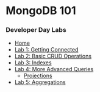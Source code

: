 <h1>MongoDB 101</h1> 
<h3>Developer Day Labs</h3>

* [Home](/)
* [Lab 1: Getting Connected](lab1/)
* [Lab 2: Basic CRUD Operations](lab2/)
* [Lab 3: Indexes](lab3)
* [Lab 4: More Advanced Queries](lab4/)
  * [Projections](lab4/lab4-1.md)
* [Lab 5: Aggregations](lab5/)
